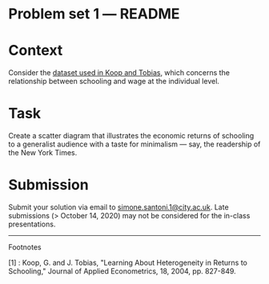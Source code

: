 # Problem set 1 ― README

# Context

Consider the [dataset used in Koop and Tobias](https://github.com/simoneSantoni/data-viz-smm635/tree/master/data/koopAndTobias), which concerns the relationship between schooling and wage at the individual level.

# Task

Create a scatter diagram that illustrates the economic returns of schooling to a
generalist audience with a taste for minimalism ― say, the readership of the New
York Times.

# Submission

Submit your solution via email to simone.santoni.1@city.ac.uk. Late submissions (> October 14, 2020) may not be considered for the in-class presentations.

---
Footnotes

[1] :  Koop, G. and J. Tobias, "Learning About Heterogeneity in Returns to Schooling,"
Journal of Applied Econometrics, 18, 2004, pp. 827-849.
